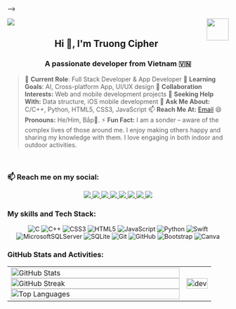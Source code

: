 <!-- # 💫 About Me
---

### **About Me**
- 🔭 **Current Role:** **Full Stack Developer** & **App Developer**  
   I develop and deploy innovative applications, focusing on seamless user experiences and optimizing application performance.

- 🌱 **Learning Goals:**  
   I’m currently diving into **React**, **Node.js**, and **Flutter** to enhance my skills and keep up with industry trends.

- 👯 **Collaboration Interests:**  
   I’m eager to collaborate on exciting web and mobile development projects. If you have any interesting ideas or need assistance, let's connect!

- 🤔 **Seeking Help With:**  
   I’m looking to learn more about **UI/UX design** and **mobile application development**. Guidance from experienced individuals in these areas would be greatly appreciated.

- 💬 **Ask Me About:**  
   Feel free to inquire about **JavaScript**, **Python**, **Dart**, and related technologies like **Django** and **Flask**. I'm eager to share my knowledge and experiences!

- 📫 **Reach Me At:**  
   You can connect with me through [Email](mailto:your_email@example.com) or social media. I'm always open to discussions and networking!

- 😄 **Pronouns:** He/Him or Ngô Quang Trường.

- ⚡ **Fun Fact:**  
   I am a **sonder** – aware of the complex lives of those around me. This curiosity drives me to learn about others' experiences.

- 🌟 **Another Fun Fact:**  
   I love playing chess and participate in online tournaments, which sharpens my logical thinking and connects me with fellow players.

---

### 🌐 Socials:
[![Discord](https://img.shields.io/badge/Discord-%237289DA.svg?logo=discord&logoColor=white)](https://discord.gg/EfAQq4px)  
[![Facebook](https://img.shields.io/badge/Facebook-%231877F2.svg?logo=Facebook&logoColor=white)](https://facebook.com/ngoquangtruong.personal)  
[![Instagram](https://img.shields.io/badge/Instagram-%23E4405F.svg?logo=Instagram&logoColor=white)](https://instagram.com/ngoquangtruong.personal)  
[![LinkedIn](https://img.shields.io/badge/LinkedIn-%230077B5.svg?logo=linkedin&logoColor=white)](https://linkedin.com/in/ngoquangtruong)  
[![Pinterest](https://img.shields.io/badge/Pinterest-%23E60023.svg?logo=Pinterest&logoColor=white)](https://pinterest.com/ngo_quang_truong)  
[![TikTok](https://img.shields.io/badge/TikTok-%23000000.svg?logo=TikTok&logoColor=white)](https://tiktok.com/@ngo_quang_truong)  
[![X](https://img.shields.io/badge/X-black.svg?logo=X&logoColor=white)](https://x.com/ngoquangtruongX)  
[![YouTube](https://img.shields.io/badge/YouTube-%23FF0000.svg?logo=YouTube&logoColor=white)](https://youtube.com/@ngoquangtruong.personal) 

### 💻 Tech Stack:
![C](https://img.shields.io/badge/c-%2300599C.svg?style=plastic&logo=c&logoColor=white) 
![C++](https://img.shields.io/badge/c++-%2300599C.svg?style=plastic&logo=c%2B%2B&logoColor=white) 
![CSS3](https://img.shields.io/badge/css3-%231572B6.svg?style=plastic&logo=css3&logoColor=white) 
![HTML5](https://img.shields.io/badge/html5-%23E34F26.svg?style=plastic&logo=html5&logoColor=white) 
![JavaScript](https://img.shields.io/badge/javascript-%23323330.svg?style=plastic&logo=javascript&logoColor=%23F7DF1E) 
![Python](https://img.shields.io/badge/python-3670A0?style=plastic&logo=python&logoColor=ffdd54) 
![Swift](https://img.shields.io/badge/swift-F54A2A?style=plastic&logo=swift&logoColor=white) 
![MicrosoftSQLServer](https://img.shields.io/badge/Microsoft%20SQL%20Server-CC2927?style=plastic&logo=microsoft%20sql%20server&logoColor=white) 
![SQLite](https://img.shields.io/badge/sqlite-%2307405e.svg?style=plastic&logo=sqlite&logoColor=white) 
![Git](https://img.shields.io/badge/git-%23F05033.svg?style=plastic&logo=git&logoColor=white) 
![GitHub](https://img.shields.io/badge/github-%23121011.svg?style=plastic&logo=github&logoColor=white) 
![Bootstrap](https://img.shields.io/badge/bootstrap-%238511FA.svg?style=plastic&logo=bootstrap&logoColor=white) 
![Canva](https://img.shields.io/badge/Canva-%2300C4CC.svg?style=plastic&logo=Canva&logoColor=white)

### 📊 GitHub Stats:
![](https://github-readme-stats.vercel.app/api?username=ngoquangtruong-personal&theme=tokyonight&hide_border=true&include_all_commits=true&count_private=false)<br/>
![](https://github-readme-streak-stats.herokuapp.com/?user=ngoquangtruong-personal&theme=tokyonight&hide_border=true)<br/>
![](https://github-readme-stats.vercel.app/api/top-langs/?username=ngoquangtruong-personal&theme=tokyonight&hide_border=true&include_all_commits=true&count_private=false&layout=compact)

### 🏆 GitHub Trophies
![](https://github-profile-trophy.vercel.app/?username=ngoquangtruong-personal&theme=dracula&no-frame=true&no-bg=true&margin-w=4)

### ✍️ Random Dev Quote
![](https://quotes-github-readme.vercel.app/api?type=horizontal&theme=tokyonight)

### 🔝 Top Contributed Repo
![](https://github-contributor-stats.vercel.app/api?username=ngoquangtruong-personal&limit=5&theme=ambient_gradient&combine_all_yearly_contributions=true)

---

[![](https://visitcount.itsvg.in/api?id=ngoquangtruong-personal&icon=8&color=6)](https://visitcount.itsvg.in)

### 💰 You can help me by Donating
[![PayPal](https://img.shields.io/badge/PayPal-00457C?style=for-the-badge&logo=paypal&logoColor=white)](https://paypal.me/ngoquangtruongPayPal) 

<!-- Proudly created with GPRM ( https://gprm.itsvg.in ) -->


 -->




<!-- <img align="left" width="400" src="https://github.githubassets.com/images/modules/profile/profile-first-repo.svg" /> -->
<img align="right" width="50" src="https://github.com/TienNHM.png" />
<!-- <img align="right" width="64" src="https://img.icons8.com/color/48/vietnam-circular.png" /> -->

![](https://komarev.com/ghpvc/?username=ngoquangtruong-personal&style=flat-square)

<h2 align="center">Hi 👋, I'm Truong Cipher</h2>
<p align="center">
  <h3 align="center">A passionate developer from Vietnam 🇻🇳 </h3>
</p>

> 🔭 **Current Role**: Full Stack Developer & App Developer
> 🌱 **Learning Goals**: AI, Cross-platform App, UI/UX design
> 👯 **Collaboration Interests:** Web and mobile development projects
> 🤔 **Seeking Help With:** Data structure, iOS mobile development
> 💬 **Ask Me About:** C/C++, Python, HTML5, CSS3, JavaScript
> 📫 **Reach Me At:** [Email](mailto:your_email@example.com)
> 😄 **Pronouns:** He/Him, Bắp🌽.
> ⚡ **Fun Fact:** I am a sonder – aware of the complex lives of those around me. I enjoy making others happy and sharing my knowledge with them. I love engaging in both indoor and outdoor activities.

<br />

### 📫 Reach me on my social:

<p align="center">
  <a href="https://discord.gg/EfAQq4px" target="_blank">
    <img src="https://img.icons8.com/fluent/48/000000/discord-logo.png"/>
  </a>
  <a href="https://facebook.com/ngoquangtruong.personal" target="_blank">
    <img src="https://img.icons8.com/fluent/48/000000/facebook-new.png"/>
  </a>
  <a href="https://instagram.com/ngoquangtruong.personal" target="_blank">
    <img src="https://img.icons8.com/fluent/48/000000/instagram-new.png"/>
  </a>
  <a href="https://linkedin.com/in/ngoquangtruong" target="_blank">
    <img src="https://img.icons8.com/fluent/48/000000/linkedin.png"/>
  </a>
  <a href="https://pinterest.com/ngo_quang_truong" target="_blank">
    <img src="https://img.icons8.com/fluent/48/000000/pinterest.png"/>
  </a>
  <a href="https://tiktok.com/@ngo_quang_truong" target="_blank">
    <img src="https://img.icons8.com/fluent/48/000000/tiktok.png"/>
  </a>
  <a href="https://x.com/ngoquangtruongX" target="_blank">
    <img src="https://img.icons8.com/fluent/48/000000/twitter.png"/>
  </a>
  <a href="https://youtube.com/@ngoquangtruong.personal" target="_blank">
    <img src="https://img.icons8.com/fluent/48/000000/youtube-play.png"/>
  </a>
</p>

### My skills and Tech Stack:
<p align="center">
  <img src="https://img.shields.io/badge/c-%2300599C.svg?style=plastic&logo=c&logoColor=white" alt="C" />
  <img src="https://img.shields.io/badge/c++-%2300599C.svg?style=plastic&logo=c%2B%2B&logoColor=white" alt="C++" />
  <img src="https://img.shields.io/badge/css3-%231572B6.svg?style=plastic&logo=css3&logoColor=white" alt="CSS3" />
  <img src="https://img.shields.io/badge/html5-%23E34F26.svg?style=plastic&logo=html5&logoColor=white" alt="HTML5" />
  <img src="https://img.shields.io/badge/javascript-%23323330.svg?style=plastic&logo=javascript&logoColor=%23F7DF1E" alt="JavaScript" />
  <img src="https://img.shields.io/badge/python-3670A0?style=plastic&logo=python&logoColor=ffdd54" alt="Python" />
  <img src="https://img.shields.io/badge/swift-F54A2A?style=plastic&logo=swift&logoColor=white" alt="Swift" />
  <img src="https://img.shields.io/badge/Microsoft%20SQL%20Server-CC2927?style=plastic&logo=microsoft%20sql%20server&logoColor=white" alt="MicrosoftSQLServer" />
  <img src="https://img.shields.io/badge/sqlite-%2307405e.svg?style=plastic&logo=sqlite&logoColor=white" alt="SQLite" />
  <img src="https://img.shields.io/badge/git-%23F05033.svg?style=plastic&logo=git&logoColor=white" alt="Git" />
  <img src="https://img.shields.io/badge/github-%23121011.svg?style=plastic&logo=github&logoColor=white" alt="GitHub" />
  <img src="https://img.shields.io/badge/bootstrap-%238511FA.svg?style=plastic&logo=bootstrap&logoColor=white" alt="Bootstrap" />
  <img src="https://img.shields.io/badge/Canva-%2300C4CC.svg?style=plastic&logo=Canva&logoColor=white" alt="Canva" />
</p>

### GitHub Stats and Activities:

<table style="width:100%;">
  <tr>
    <td>
      <img src="https://github-readme-stats.vercel.app/api?username=ngoquangtruong-personal&theme=tokyonight&hide_border=true&include_all_commits=true&count_private=false" alt="GitHub Stats" width="100%"/>
      <img src="https://github-readme-streak-stats.herokuapp.com/?user=ngoquangtruong-personal&theme=tokyonight&hide_border=true" alt="GitHub Streak" width="100%"/>
      <img src="https://github-readme-stats.vercel.app/api/top-langs/?username=ngoquangtruong-personal&theme=tokyonight&hide_border=true&include_all_commits=true&count_private=false&layout=compact" alt="Top Languages" width="100%"/>
    </td>
    <td>
      <p align="center"> 
        <img src="https://cdn.dribbble.com/users/1059583/screenshots/4171367/coding-freak.gif" alt="dev" width="100%"/>
      </p>
    </td>
  </tr>
</table>

<!-- # Certificates:

<img align="right" width="400" src="https://github.githubassets.com/images/modules/profile/profile-joined-github.svg">

- [![MATLAB](https://img.shields.io/badge/-MATLAB-orange) Onramp](https://matlabacademy.mathworks.com/progress/share/certificate.html?id=c2f444b8-d6ce-4eef-9934-48d7fa7da2d1)
- [![MATLAB](https://img.shields.io/badge/-MATLAB-orange) Machine Learning Onramp](https://matlabacademy.mathworks.com/progress/share/certificate.html?id=ad7fb8de-67d7-487f-95ee-f3871a61b1e1)
- [![COURSERA](https://img.shields.io/badge/-COURSERA-green) Introduction to JavaScript](https://www.coursera.org/account/accomplishments/certificate/XFNU3UXCK5DG)
- [![COURSERA](https://img.shields.io/badge/-COURSERA-green) Audio Classification with TensorFlow](https://www.coursera.org/account/accomplishments/certificate/MBSDFCKQ9X8E)
- [![COURSERA](https://img.shields.io/badge/-COURSERA-green) Python Data Structures](https://www.coursera.org/account/accomplishments/certificate/PQMJRCLM7BCQ)
- [![COURSERA](https://img.shields.io/badge/-COURSERA-green) Programming for Everybody (Getting Started with Python)](https://www.coursera.org/account/accomplishments/certificate/V7MK7JDL96DU)
- [![COURSERA](https://img.shields.io/badge/-COURSERA-green) Capstone: Retrieving, Processing, and Visualizing Data with Python](https://www.coursera.org/account/accomplishments/certificate/DVXXD98ESKLP)
- [![KAGGLE](https://img.shields.io/badge/-KAGGLE-blue) Python](https://www.kaggle.com/learn/certification/nguyenhuynhminhtien/python)
- [![KAGGLE](https://img.shields.io/badge/-KAGGLE-blue) Intro to Machine Learning](https://www.kaggle.com/learn/certification/nguyenhuynhminhtien/intro-to-machine-learning)
- [![KAGGLE](https://img.shields.io/badge/-KAGGLE-blue) Intro to Deep Learning](https://www.kaggle.com/learn/certification/nguyenhuynhminhtien/intro-to-deep-learning) -->